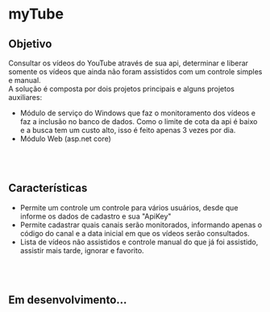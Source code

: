 # myTube

## Objetivo
Consultar os vídeos do YouTube através de sua api, determinar e liberar somente os vídeos que ainda não foram assistidos com um controle simples e manual.\
A solução é composta por dois projetos principais e alguns projetos auxiliares:
- Módulo de serviço do Windows que faz o monitoramento dos vídeos e faz a inclusão no banco de dados. Como o limite de cota da api é baixo e a busca tem um custo alto, isso é feito apenas 3 vezes por dia.
- Módulo Web (asp.net core)
<br>
<br>

## Características
- Permite um controle um controle para vários usuários, desde que informe os dados de cadastro e sua "ApiKey"
- Permite cadastrar quais canais serão monitorados, informando apenas o código do canal e a data inicial em que os vídeos serão consultados.
- Lista de vídeos não assistidos e controle manual do que já foi assistido, assistir mais tarde, ignorar e favorito.

<br>
<br>

## Em desenvolvimento...
